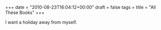 +++
date = "2010-08-23T16:04:12+00:00"
draft = false
tags = 
title = "All These Books"
+++
<p>I want a holiday away from myself.</p> 